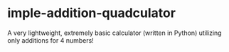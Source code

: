 # imple-addition-quadculator
A very lightweight, extremely basic calculator (written in Python) utilizing only additions for 4 numbers!
